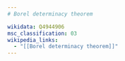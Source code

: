```yaml
---
# Borel determinacy theorem

wikidata: Q4944906
msc_classification: 03
wikipedia_links:
  - "[[Borel determinacy theorem]]"
---
```

